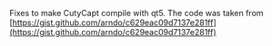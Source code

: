 Fixes to make CutyCapt compile with qt5. The code was taken from [https://gist.github.com/arndo/c629eac09d7137e281ff](https://gist.github.com/arndo/c629eac09d7137e281ff)